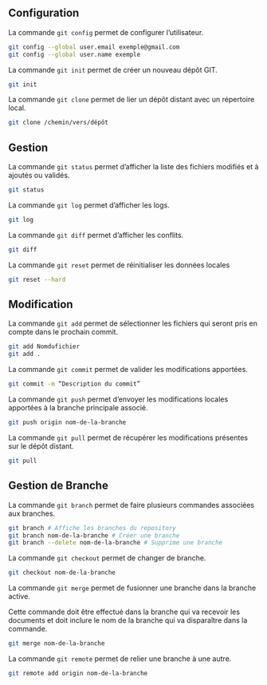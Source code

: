## Configuration

La commande `git config` permet de configurer l’utilisateur.

```bash
git config --global user.email exemple@gmail.com
git config --global user.name exemple
```

La commande `git init` permet de créer un nouveau dépôt GIT.

```bash
git init
```

La commande `git clone` permet de lier un dépôt distant avec un répertoire local.

```bash
git clone /chemin/vers/dépôt
```

## Gestion

La commande `git status` permet d’afficher la liste des fichiers modifiés et à ajoutés ou validés.

```bash
git status
```

La commande `git log` permet d’afficher les logs.

```bash
git log
```

La commande `git diff` permet d’afficher les conflits.

```bash
git diff
```

La commande `git reset` permet de réinitialiser les données locales

```bash
git reset --hard
```

## Modification

La commande `git add` permet de sélectionner les fichiers qui seront pris en compte dans le prochain commit.

```bash
git add Nomdufichier
git add .
```

La commande `git commit` permet de valider les modifications apportées.

```bash
git commit -m “Description du commit”
```

La commande `git push` permet d’envoyer les modifications locales apportées à la branche principale associé.

```bash
git push origin nom-de-la-branche
```

La commande `git pull` permet de récupérer les modifications présentes sur le dépôt distant.

```bash
git pull
```

## Gestion de Branche

La commande `git branch` permet de faire plusieurs commandes associées aux branches.

```bash
git branch # Affiche les branches du repository
git branch nom-de-la-branche # Créer une branche
git branch --delete nom-de-la-branche # Supprime une branche
```

La commande `git checkout` permet de changer de branche.

```bash
git checkout nom-de-la-branche
```

La commande `git merge` permet de fusionner une branche dans la branche active.

Cette commande doit être effectué dans la branche qui va recevoir les documents et doit inclure le nom de la branche qui va disparaître dans la commande.

```bash
git merge nom-de-la-branche
```

La commande `git remote` permet de relier une branche à une autre.

```bash
git remote add origin nom-de-la-branche
```